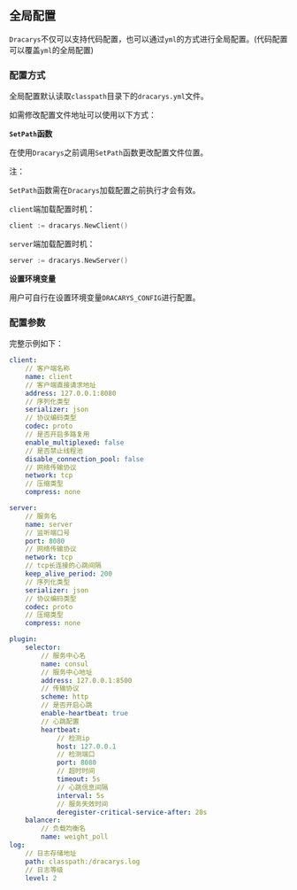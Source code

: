 ## 全局配置

`Dracarys`不仅可以支持代码配置，也可以通过`yml`的方式进行全局配置。(代码配置可以覆盖`yml`的全局配置)

### 配置方式

全局配置默认读取`classpath`目录下的`dracarys.yml`文件。

如需修改配置文件地址可以使用以下方式：

**`SetPath`函数**

在使用`Dracarys`之前调用`SetPath`函数更改配置文件位置。

注：

`SetPath`函数需在`Dracarys`加载配置之前执行才会有效。

`client`端加载配置时机：
```go
client := dracarys.NewClient()
```
`server`端加载配置时机：
```go
server := dracarys.NewServer()
```

**设置环境变量**

用户可自行在设置环境变量`DRACARYS_CONFIG`进行配置。

### 配置参数

完整示例如下：

```yml
client:
    // 客户端名称
    name: client
    // 客户端直接请求地址
    address: 127.0.0.1:8080
    // 序列化类型
    serializer: json
    // 协议编码类型
    codec: proto
    // 是否开启多路复用
    enable_multiplexed: false
    // 是否禁止线程池
    disable_connection_pool: false
    // 网络传输协议
    network: tcp
    // 压缩类型
    compress: none

server:
    // 服务名
    name: server
    // 监听端口号
    port: 8080
    // 网络传输协议
    network: tcp
    // tcp长连接的心跳间隔
    keep_alive_period: 200
    // 序列化类型
    serializer: json
    // 协议编码类型
    codec: proto
    // 压缩类型
    compress: none

plugin:
    selector:
        // 服务中心名
        name: consul
        // 服务中心地址
        address: 127.0.0.1:8500
        // 传输协议
        scheme: http
        // 是否开启心跳
        enable-heartbeat: true
        // 心跳配置
        heartbeat: 
            // 检测ip
            host: 127.0.0.1
            // 检测端口
            port: 8080
            // 超时时间
            timeout: 5s 
            // 心跳信息间隔
            interval: 5s
            // 服务失效时间
            deregister-critical-service-after: 20s
    balancer:
        // 负载均衡名
        name: weight_poll
log:
    // 日志存储地址
    path: classpath:/dracarys.log
    // 日志等级
    level: 2
```